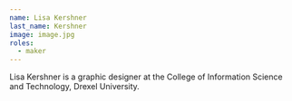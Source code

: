 ```yaml
---
name: Lisa Kershner
last_name: Kershner
image: image.jpg
roles:
  - maker
---
```

Lisa Kershner is a graphic designer at the College of Information Science and Technology, Drexel University.
